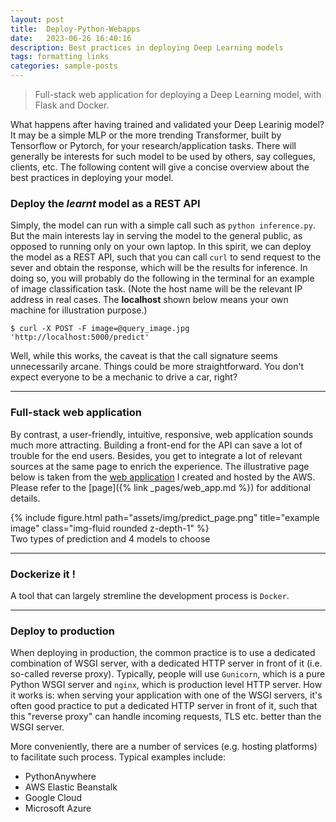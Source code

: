 ```yaml
---
layout: post
title:  Deploy-Python-Webapps
date:   2023-06-26 16:40:16
description: Best practices in deploying Deep Learning models 
tags: formatting links
categories: sample-posts
---
```


<blockquote>
    Full-stack web application for deploying a Deep Learning model, with Flask and Docker.
</blockquote>

What happens after having trained and validated your Deep Learinig model? It may be a simple MLP or the more trending Transformer, built by Tensorflow or Pytorch, for your research/application tasks. There will generally be interests for such model to be used by others, say collegues, clients, etc. The following content will give a concise overview about the best practices in deploying your model.

### Deploy the *learnt* model as a REST API

Simply, the model can run with a simple call such as `python inference.py`. But the main interests lay in serving the model to the general public, as opposed to running only on your own laptop. In this spirit, we can deploy the model as a REST API, such that you can call `curl` to send request to the sever and obtain the response, which will be the results for inference. In doing so, you will probably do the following in the terminal for an example of image classification task. (Note the host name will be the relevant IP address in real cases. The **localhost** shown below means your own machine for illustration purpose.)

```shell
$ curl -X POST -F image=@query_image.jpg 'http://localhost:5000/predict'
```

Well, while this works, the caveat is that the call signature seems unnecessarily arcane. Things could be more straightforward. You don't expect everyone to be a mechanic to drive a car, right?

<hr>

### Full-stack web application

By contrast, a user-friendly, intuitive, responsive, web application sounds much more attracting. Building a front-end for the API can save a lot of trouble for the end users. Besides, you get to integrate a lot of relevant sources at the same page to enrich the experience. The illustrative page below is taken from the [web application](http://18.169.51.60/) I created and hosted by the AWS. Please refer to the [page]({% link _pages/web_app.md %}) for additional details.

<div class="row">
    <div class="col-sm mt-3 mt-md-0">
        {% include figure.html path="assets/img/predict_page.png" title="example image" class="img-fluid rounded z-depth-1" %}
    </div>
</div>
<div class="caption">
    Two types of prediction and 4 models to choose
</div>

<hr>

### Dockerize it !

A tool that can largely stremline the development process is `Docker`. 

<hr>

### Deploy to production 

When deploying in production, the common practice is to use a dedicated combination of WSGI server, with a dedicated HTTP server in front of it (i.e. so-called reverse proxy). Typically, people will use `Gunicorn`, which is a pure Python WSGI server and `nginx`, which is production level HTTP server. How it works is: when serving your application with one of the WSGI servers, it's often good practice to put a dedicated HTTP server in front of it, such that this "reverse proxy" can handle incoming requests, TLS etc. better than the WSGI server.

More conveniently, there are a number of services (e.g. hosting platforms) to facilitate such process. Typical examples include:

<ul>
    <li>PythonAnywhere</li>
    <li>AWS Elastic Beanstalk</li>
    <li>Google Cloud</li>
    <li>Microsoft Azure</li>
</ul>
